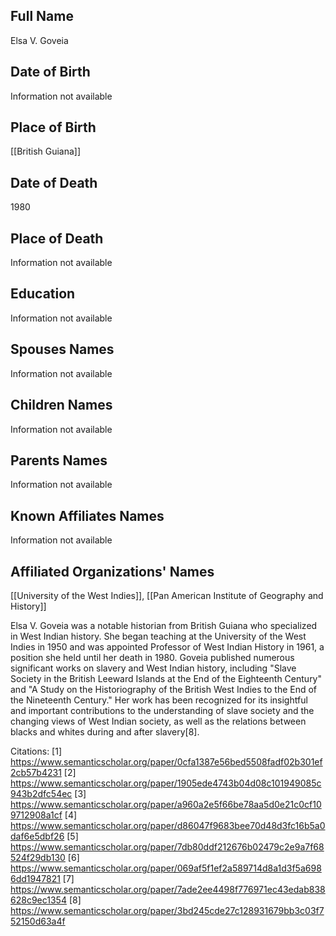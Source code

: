 ## Full Name
Elsa V. Goveia

## Date of Birth
Information not available

## Place of Birth
[[British Guiana]]

## Date of Death
1980

## Place of Death
Information not available

## Education
Information not available

## Spouses Names
Information not available

## Children Names
Information not available

## Parents Names
Information not available

## Known Affiliates Names
Information not available

## Affiliated Organizations' Names
[[University of the West Indies]], [[Pan American Institute of Geography and History]]

Elsa V. Goveia was a notable historian from British Guiana who specialized in West Indian history. She began teaching at the University of the West Indies in 1950 and was appointed Professor of West Indian History in 1961, a position she held until her death in 1980. Goveia published numerous significant works on slavery and West Indian history, including "Slave Society in the British Leeward Islands at the End of the Eighteenth Century" and "A Study on the Historiography of the British West Indies to the End of the Nineteenth Century." Her work has been recognized for its insightful and important contributions to the understanding of slave society and the changing views of West Indian society, as well as the relations between blacks and whites during and after slavery[8].

Citations:
[1] https://www.semanticscholar.org/paper/0cfa1387e56bed5508fadf02b301ef2cb57b4231
[2] https://www.semanticscholar.org/paper/1905ede4743b04d08c101949085c943b2dfc54ec
[3] https://www.semanticscholar.org/paper/a960a2e5f66be78aa5d0e21c0cf109712908a1cf
[4] https://www.semanticscholar.org/paper/d86047f9683bee70d48d3fc16b5a0daf6e5dbf26
[5] https://www.semanticscholar.org/paper/7db80ddf212676b02479c2e9a7f68524f29db130
[6] https://www.semanticscholar.org/paper/069af5f1ef2a589714d8a1d3f5a6986dd1947821
[7] https://www.semanticscholar.org/paper/7ade2ee4498f776971ec43edab838628c9ec1354
[8] https://www.semanticscholar.org/paper/3bd245cde27c128931679bb3c03f752150d63a4f